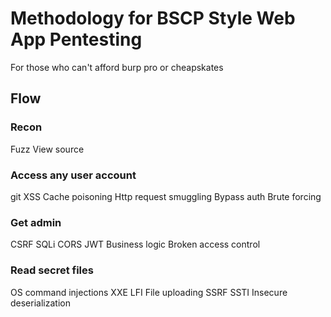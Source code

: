 # Methodology for BSCP Style Web App Pentesting
For those who can't afford burp pro or cheapskates

## Flow

### Recon


Fuzz
View source

### Access any user account

git
XSS
Cache poisoning
Http request smuggling
Bypass auth
Brute forcing

### Get admin

CSRF
SQLi
CORS
JWT
Business logic
Broken access control

### Read secret files

OS command injections
XXE
LFI
File uploading
SSRF
SSTI
Insecure deserialization
